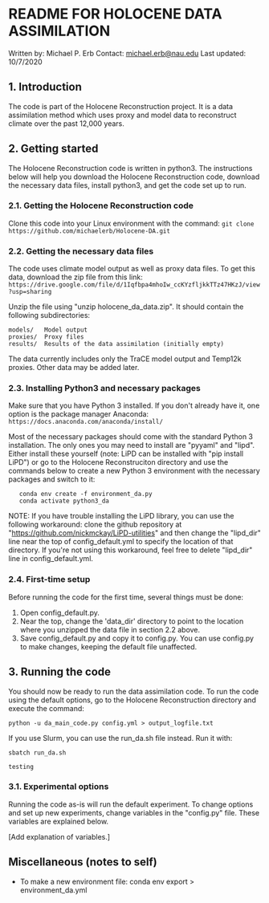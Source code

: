 # README FOR HOLOCENE DATA ASSIMILATION
Written by:   Michael P. Erb
Contact:      michael.erb@nau.edu
Last updated: 10/7/2020

## 1. Introduction

The code is part of the Holocene Reconstruction project.  It is a data assimilation method which uses proxy and model data to reconstruct climate over the past 12,000 years.

## 2. Getting started

The Holocene Reconstruction code is written in python3.  The instructions below will help you download the Holocene Reconstruction code, download the necessary data files, install python3, and get the code set up to run.

### 2.1. Getting the Holocene Reconstruction code

Clone this code into your Linux environment with the command: `git clone https://github.com/michaelerb/Holocene-DA.git`

### 2.2. Getting the necessary data files

The code uses climate model output as well as proxy data files.  To get this data, download the zip file from this link:
`https://drive.google.com/file/d/1Iqfbpa4mhoIw_ccKYzfljkkTTz47HKzJ/view?usp=sharing`

Unzip the file using "unzip holocene_da_data.zip".  It should contain the following subdirectories:
```
models/   Model output
proxies/  Proxy files
results/  Results of the data assimilation (initially empty)
```

The data currently includes only the TraCE model output and Temp12k proxies.  Other data may be added later.

### 2.3. Installing Python3 and necessary packages

Make sure that you have Python 3 installed.  If you don't already have it, one option is the package manager Anaconda: `https://docs.anaconda.com/anaconda/install/`

Most of the necessary packages should come with the standard Python 3 installation.  The only ones you may need to install are "pyyaml" and "lipd".  Either install these yourself (note: LiPD can be installed with "pip install LiPD") or go to the Holocene Reconstruciton directory and use the commands below to create a new Python 3 environment with the necessary packages and switch to it:
```
   conda env create -f environment_da.py
   conda activate python3_da
```

NOTE: If you have trouble installing the LiPD library, you can use the following workaround: clone the github repository at "https://github.com/nickmckay/LiPD-utilities" and then change the "lipd_dir" line near the top of config_default.yml to specify the location of that directory.  If you're not using this workaround, feel free to delete "lipd_dir" line in config_default.yml.

### 2.4. First-time setup

Before running the code for the first time, several things must be done:
 1. Open config_default.py.
 2. Near the top, change the 'data_dir' directory to point to the location where you unzipped the data file in section 2.2 above.
 3. Save config_default.py and copy it to config.py.  You can use config.py to make changes, keeping the default file unaffected.

## 3. Running the code

You should now be ready to run the data assimilation code.  To run the code using the default options, go to the Holocene Reconstruction directory and execute the command:
```
python -u da_main_code.py config.yml > output_logfile.txt
```

If you use Slurm, you can use the run_da.sh file instead.  Run it with:
```
sbatch run_da.sh
```

    testing

### 3.1. Experimental options

Running the code as-is will run the default experiment.  To change options and set up new experiments, change variables in the "config.py" file.  These variables are explained below.

[Add explanation of variables.]

## Miscellaneous (notes to self)

 - To make a new environment file: conda env export > environment_da.yml
